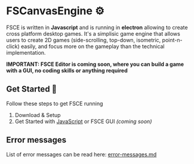 # FSCanvasEngine ⚙️

FSCE is written in **Javascript** and is running in **electron** allowing to create cross platform desktop games. It's a simplisic game engine that allows users to create 2D games (side-scrolling, top-down, isometric, point-n-click) easily, and focus more on the gameplay than the technical implementation.

**IMPORTANT: FSCE Editor is coming soon, where you can build a game with a GUI, no coding skills or anything required**

## Get Started 🏁

Follow these steps to get FSCE running

1) Download & Setup
2) Get Started with [JavaScript](./javascript%20API/javascript-api.md) or FSCE GUI _(coming soon)_


## Error messages

List of error messages can be read here: [error-messages.md](./error-messages.md)
